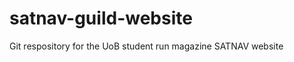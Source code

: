 satnav-guild-website
====================

Git respository for the UoB student run magazine SATNAV website
